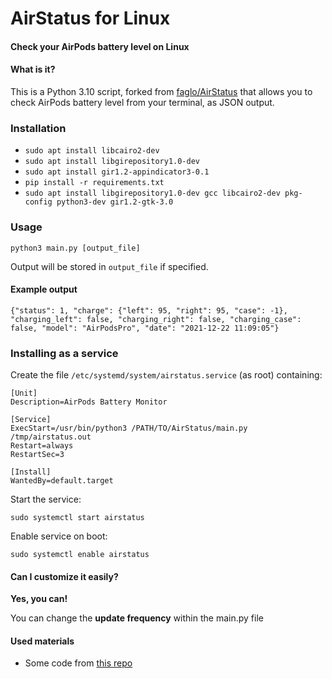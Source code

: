 # **AirStatus for Linux**
#### Check your AirPods battery level on Linux

#### What is it?
This is a Python 3.10 script, forked from [faglo/AirStatus](https://github.com/faglo/AirStatus) that allows you to check AirPods battery level from your terminal, as JSON output.

### Installation

- ```sudo apt install libcairo2-dev```
- ```sudo apt install libgirepository1.0-dev```
- ```sudo apt install gir1.2-appindicator3-0.1```
- ```pip install -r requirements.txt```
- ```sudo apt install libgirepository1.0-dev gcc libcairo2-dev pkg-config python3-dev gir1.2-gtk-3.0```
### Usage

```
python3 main.py [output_file]
```

Output will be stored in `output_file` if specified.

#### Example output

```
{"status": 1, "charge": {"left": 95, "right": 95, "case": -1}, "charging_left": false, "charging_right": false, "charging_case": false, "model": "AirPodsPro", "date": "2021-12-22 11:09:05"}
```

### Installing as a service

Create the file `/etc/systemd/system/airstatus.service` (as root) containing:
```
[Unit]
Description=AirPods Battery Monitor

[Service]
ExecStart=/usr/bin/python3 /PATH/TO/AirStatus/main.py /tmp/airstatus.out
Restart=always
RestartSec=3

[Install]
WantedBy=default.target
```

Start the service:
```
sudo systemctl start airstatus
```

Enable service on boot:
 ```
sudo systemctl enable airstatus
```

#### Can I customize it easily?
**Yes, you can!**

You can change the **update frequency** within the main.py file

#### Used materials
* Some code from [this repo](https://github.com/ohanedan/Airpods-Windows-Service)
